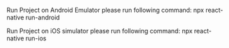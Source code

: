 Run Project on Android Emulator please run following command:
npx react-native run-android

Run Project on iOS simulator please run following command:
npx react-native run-ios